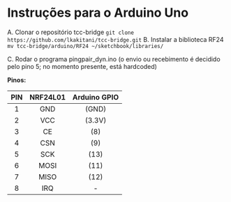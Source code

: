 # Instruções para o Arduino Uno

A. Clonar o repositório tcc-bridge
``
    git clone https://github.com/lkakitani/tcc-bridge.git
``
B. Instalar a biblioteca RF24
``
    mv tcc-bridge/arduino/RF24 ~/sketchbook/libraries/
``

C. Rodar o programa pingpair_dyn.ino (o envio ou recebimento é decidido pelo pino 5; no momento presente, está hardcoded)

**Pinos:**

| PIN | NRF24L01 | Arduino GPIO  |
|:---:|:--------:|:-------------:|
|  1  |   GND    |    (GND)      |
|  2  |   VCC    |    (3.3V)     |
|  3  |   CE     |    (8)        |
|  4  |   CSN    |    (9)        |
|  5  |   SCK    |    (13)       |
|  6  |   MOSI   |    (11)       |
|  7  |   MISO   |    (12)       |
|  8  |   IRQ    |      -        |

